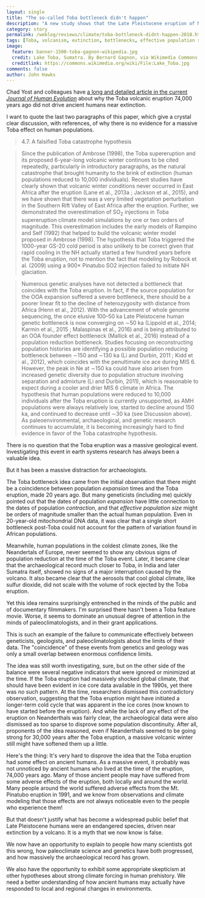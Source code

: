 ```yaml
---
layout: single
title: "The so-called Toba bottleneck didn't happen"
description: "A new study shows that the Late Pleistocene eruption of Mount Toba had very little effect on global climate."
category: story
permalink: /weblog/reviews/climate/toba-bottleneck-didnt-happen-2018.html
tags: [Toba, volcanism, extinction, bottlenecks, effective population size, out of Africa]
image:
  feature: banner-1500-toba-gagnon-wikipedia.jpg
  credit: Lake Toba, Sumatra. By Bernard Gagnon, via Wikimedia Commons
  creditlink: https://commons.wikimedia.org/wiki/File:Lake_Toba.jpg
comments: false
author: John Hawks
---
```


Chad Yost and colleagues have <a href="http://dx.doi.org/10.1016/j.jhevol.2017.11.005">a long and detailed article in the current <em>Journal of Human Evolution</em></a> about why the Toba volcanic eruption 74,000 years ago did not drive ancient humans near extinction.

I want to quote the last two paragraphs of this paper, which give a crystal clear discussion, with references, of why there is no evidence for a massive Toba effect on human populations.

<blockquote>4.7. A falsified Toba catastrophe hypothesis</blockquote>

<blockquote>Since the publication of Ambrose (1998), the Toba supereruption and its proposed 6-year-long volcanic winter continues to be cited repeatedly, particularly in introductory paragraphs, as the natural catastrophe that brought humanity to the brink of extinction (human populations reduced to 10,000 individuals). Recent studies have clearly shown that volcanic winter conditions never occurred in East Africa after the eruption (Lane et al., 2013a ;  Jackson et al., 2015), and we have shown that there was a very limited vegetation perturbation in the Southern Rift Valley of East Africa after the eruption. Further, we demonstrated the overestimation of SO<sub>2</sub> injections in Toba supereruption climate model simulations by one or two orders of magnitude. This overestimation includes the early models of Rampino and Self (1992) that helped to build the volcanic winter model proposed in Ambrose (1998). The hypothesis that Toba triggered the 1000-year GS-20 cold period is also unlikely to be correct given that rapid cooling in the NH actually started a few hundred years before the Toba eruption, not to mention the fact that modeling by Robock et al. (2009) using a 900× Pinatubo SO2 injection failed to initiate NH glaciation.</blockquote>

<blockquote>Numerous genetic analyses have not detected a bottleneck that coincides with the Toba eruption. In fact, if the source population for the OOA expansion suffered a severe bottleneck, there should be a poorer linear fit to the decline of heterozygosity with distance from Africa (Henn et al., 2012). With the advancement of whole genome sequencing, the once elusive 100–50 ka Late Pleistocene human genetic bottleneck is now converging on ∼50 ka (Lippold et al., 2014; Karmin et al., 2015 ;  Malaspinas et al., 2016) and is being attributed to an OOA founder effect bottleneck (Mallick et al., 2016) instead of a population reduction bottleneck. Studies focusing on reconstructing population histories are identifying a possible population reducing bottleneck between ∼150 and ∼130 ka (Li and Durbin, 2011 ;  Kidd et al., 2012), which coincides with the penultimate ice ace during MIS 6. However, the peak in Ne at ∼150 ka could have also arisen from increased genetic diversity due to population structure involving separation and admixture (Li and Durbin, 2011), which is reasonable to expect during a cooler and drier MIS 6 climate in Africa. The hypothesis that human populations were reduced to 10,000 individuals after the Toba eruption is currently unsupported, as AMH populations were always relatively low, started to decline around 150 ka, and continued to decrease until ∼30 ka (see Discussion above). As paleoenvironmental, archaeological, and genetic research continues to accumulate, it is becoming increasingly hard to find evidence in favor of the Toba catastrophe hypothesis.</blockquote>

There is no question that the Toba eruption was a massive geological event. Investigating this event in earth systems research has always been a valuable idea.

But it has been a massive distraction for archaeologists.

The Toba bottleneck idea came from the initial observation that there might be a coincidence between population <em>expansion</em> times and the Toba eruption, made 20 years ago. But many geneticists (including me) quickly pointed out that the dates of population <em>expansion</em> have little connection to the dates of population <em>contraction</em>, and that <em>effective population size</em> might be orders of magnitude smaller than the actual human population. Even in 20-year-old mitochondrial DNA data, it was clear that a single short bottleneck post-Toba could not account for the pattern of variation found in African populations.

Meanwhile, human populations in the coldest climate zones, like the Neandertals of Europe, never seemed to show any obvious signs of population reduction at the time of the Toba event. Later, it became clear that the archaeological record much closer to Toba, in India and later Sumatra itself, showed no signs of a major interruption caused by the volcano. It also became clear that the aerosols that cool global climate, like sulfur dioxide, did not scale with the volume of rock ejected by the Toba eruption.

Yet this idea remains surprisingly entrenched in the minds of the public and of documentary filmmakers. I'm surprised there hasn't been a Toba feature movie. Worse, it seems to dominate an unusual degree of attention in the minds of paleoclimatologists, and in their grant applications.

This is such an example of the failure to communicate effectively between geneticists, geologists, and paleoclimatologists about the limits of their data. The "coincidence" of these events from genetics and geology was only a small overlap between enormous confidence limits.

The idea was still worth investigating, sure, but on the other side of the balance were several negative indicators that were ignored or minimized at the time. If the Toba eruption had massively shocked global climate, that should have been evident in ice core data available in the 1990s, yet there was no such pattern. At the time, researchers dismissed this contradictory observation, suggesting that the Toba eruption might have initiated a longer-term cold cycle that was apparent in the ice cores (now known to have started before the eruption). And while the lack of any effect of the eruption on Neanderthals was fairly clear, the archaeological data were also dismissed as too sparse to disprove some population discontinuity. After all, proponents of the idea reasoned, even if Neanderthals seemed to be going strong for 30,000 years after the Toba eruption, a massive volcanic winter still might have softened them up a little.

Here's the thing: It's very hard to disprove the idea that the Toba eruption had <em>some</em> effect on ancient humans. As a massive event, it probably was not unnoticed by ancient humans who lived at the time of the eruption, 74,000 years ago. Many of those ancient people may have suffered from some adverse effects of the eruption, both locally and around the world. Many people around the world suffered adverse effects from the Mt. Pinatubo eruption in 1991, and we know from observations and climate modeling that those effects are not always noticeable even to the people who experience them!

But that doesn't justify what has become a widespread public belief that Late Pleistocene humans were an endangered species, driven near extinction by a volcano. It is a myth that we now know is false.

We now have an opportunity to explain to people how many scientists got this wrong, how paleoclimate science and genetics have both progressed, and how massively the archaeological record has grown.

We also have the opportunity to exhibit some appropriate skepticism at other hypotheses about strong climate forcing in human prehistory. We need a better understanding of how ancient humans may actually have responded to local and regional changes in environments.
